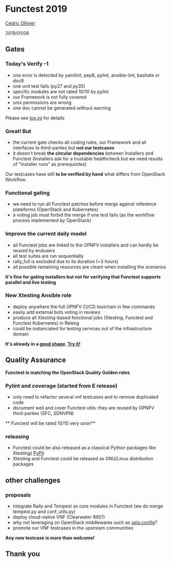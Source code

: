 # Functest 2019

[Cédric Ollivier](mailto:cedric.ollivier@orange.com)

2019/01/08



## Gates


### Today's Verify -1

- one error is detected by yamllint, pep8, pylint, ansible-lint, bashate or
  doc8
- one unit test fails (py27 and py35)
- specific modules are not rated 10/10 by pylint
- our Framework is not fully covered
- unix permissions are wrong
- one doc cannot be generated without warning

Please see [tox.ini](https://git.opnfv.org/functest/tree/tox.ini) for details


### Great! But

- the current gate checks all coding rules, our Framework and all interfaces
to third-parties but **not our testcases**
- it doesn't break **the circular dependencies** between Installers and
Functest (Installers ask for a trustable healthcheck but we need results of
"Installer runs" as prerequisites)

Our testcases have still **to be verified by hand** what differs from
OpenStack Workflow.


### Functional gating

- we need to run all Functest patches before merge against reference
plateforms (OpenStack and Kubernetes)
- a voting job must forbid the merge if one test fails (as the workflow
process implemented by OpenStack)


### Improve the current daily model

- all Functest jobs are linked to the OPNFV installers and can hardly be
  reused by endusers
- all test suites are run sequentially
- rally_full is excluded due to its duration (~3 hours)
- all possible remaining resources are cleant when installing the scenarios

**It's fine for gating installers but not for verifying that Functest supports parallel and live testing**


### New Xtesting Ansible role

- deploy anywhere the full OPNFV CI/CD toolchain in few commands
- easily add external bots voting in reviews
- produce all Xtesting-based fonctional jobs (Xtesting, Functest and Functest
  Kubernetes) in Releng
- could be instanciated for testing services out of the infrastructure domain

**It's already in a [good shape](https://lists.opnfv.org/g/opnfv-tech-discuss/message/22552). [Try it!](https://wiki.opnfv.org/pages/viewpage.action?pageId=32015004)**



## Quality Assurance

**Functest is matching the OpenStack Quality Golden rules**


### Pylint and coverage (started from E release)
- only need to refactor several vnf testcases and to remove duplicated code
- document well and cover Functest utils: they are reused by
OPNFV third-parties (SFC, SDNVPN)

** Functest will be rated 10/10 very soon**


### releasing

- Functest could be also released as a classical Python packages like Xtesting(
[PyPI](https://pypi.python.org/pypi))
- Xtesting and Functest could be released as GNU/Linux distribution packages



## other challenges


### proposals

- integrate Rally and Tempest as core modules in Functest (we do merge tempest.py and
  conf_utils.py)
- deploy cloud-native VNF (Clearwater IMS?)
- why not leveraging on OpenStack middlewares such as
  [oslo.config](https://docs.openstack.org/oslo.config/latest/)?
- promote our VNF testcases in the upstream communities

**Any new testcase is more than welcome!**



## Thank you
